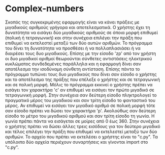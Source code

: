 # Complex-numbers

Σκοπός της συγκεκριμένης εφαρμογής είναι να κάνει πράξεις με μιγαδικούς αριθμούς γρήγορα και αποτελεσματικά.
Ο χρήστης έχει τη δυνατότητα να εισάγει δύο μιγαδικούς αριθμούς σε όποια μορφή επιθυμεί (πολική ή τετραγωνική)
και στην συνέχεια επιλέγει την πράξη που επιθυμεί να εκτελεστεί μεταξύ των δύο αυτών αριθμών. Το πρόγραμμα του
δίνει τη δυνατότητα να προσθέσει ή να πολλαπλασιάσει ή να διαιρέσει τους δυο μιγαδικούς. Επίσης με την είσοδο 'zp'
από τον χρήστη οι δυο μιγαδικοί αριθμοί θεωρούνται σύνθετες αντιστάσεις ηλεκτρικού κυκλώματος συνδεδεμένες παράλληλα
και η εφαρμογή δίνει σαν αποτέλεσμα την ισοδύναμη σύνθετη αντίσταση. Επίσης πάντα το πρόγραμμα τυπώνει τους δυο μιγαδικούς 
που δίνει σαν είσοδο ο χρήστης και το αποτέλεσμα της πράξης που επέλεξε ο χρήστης και σε τετραγωνική και σε πολική μορφή. 
Μόλις το πρόγραμμα εκκινεί ο χρήστης πρέπει να εισάγει τον χαρακτήρα 'c' αν επιθυμεί να εισάγει τον πρώτο μιγαδικό σε τετραγωνική 
μορφή. Στην συνέχεια σαν δεύτερη είσοδο πληκτρολογεί το πραγματικό μέρος του μιγαδικού και σαν τρίτη είσοδο το φανταστικό του μέρος. 
Αν επιθυμεί να εισάγει τον μιγαδικό αριθμό σε πολική μορφή τότε σαν είσοδο πρέπει να δώσει τον χαρακτήρα 'p'. Ακολούθως σαν δεύτερη 
είσοδο το μέτρο του μιγαδικού αριθμού και σαν τρίτη είσοδο τη γωνία. Η γωνία πρέπει πάντα να εισάγεται σε μοίρες από 0 έως 360. 
Στην συνέχεια ο χρήστης πρέπει να δώσει άλλες τρεις εισόδους για τον δεύτερο μιγαδικό και τέλος επιλέγει την πράξη που επιθυμεί να 
εκτελεστεί μεταξύ των δύο αριθμών. Το αρχείο που πρέπει να εκτελέσει ο χρήστης είναι το "c.py". Τα υπόλοιπα δύο αρχεία περιέχουν 
συναρτήσεις και γίνονται import στο "c.py".
